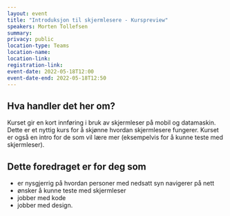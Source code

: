 ```yaml
---
layout: event
title: "Introduksjon til skjermlesere - Kurspreview"
speakers: Morten Tollefsen
summary:
privacy: public
location-type: Teams
location-name:
location-link:
registration-link:
event-date: 2022-05-18T12:00
event-date-end: 2022-05-18T12:50
---
```

## Hva handler det her om?
Kurset gir en kort innføring i bruk av skjermleser på mobil og datamaskin. Dette er et nyttig kurs for å skjønne hvordan skjermlesere fungerer. Kurset er også en intro for de som vil lære mer (eksempelvis for å kunne teste med skjermleser). 

## Dette foredraget er for deg som
- er nysgjerrig på hvordan personer med nedsatt syn navigerer på nett
- ønsker å kunne teste med skjermleser
- jobber med kode
- jobber med design.
